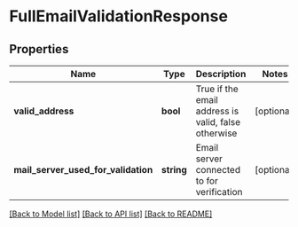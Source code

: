 # FullEmailValidationResponse

## Properties
Name | Type | Description | Notes
------------ | ------------- | ------------- | -------------
**valid_address** | **bool** | True if the email address is valid, false otherwise | [optional] 
**mail_server_used_for_validation** | **string** | Email server connected to for verification | [optional] 

[[Back to Model list]](../README.md#documentation-for-models) [[Back to API list]](../README.md#documentation-for-api-endpoints) [[Back to README]](../README.md)


